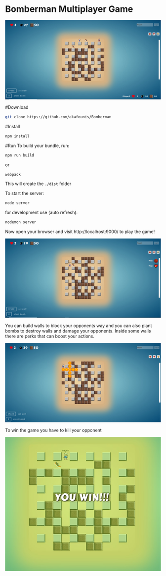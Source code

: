 # Bomberman Multiplayer Game

![alt text](images/2players.jpg)

#Download
```bash
git clone https://github.com/akafounis/Bomberman
```

#Install
```bash
npm install
```

#Run
To build your bundle, run:
```bash
npm run build
```
or
```bash
webpack
```
This will create the `./dist` folder

To start the server:
```bash
node server
```
for development use (auto refresh):
```bash
nodemon server
```


Now open your browser and visit http://localhost:9000/ to play the game!

![alt text](images/perksAndChat.jpg)

You can build walls to block your opponents way and you can also plant bombs to destroy walls and damage your opponents. Inside some walls there are perks that can boost your actions.


![alt text](images/bombExplosion.jpg)

To win the game you have to kill your opponent


![alt text](images/youWin.jpg)
